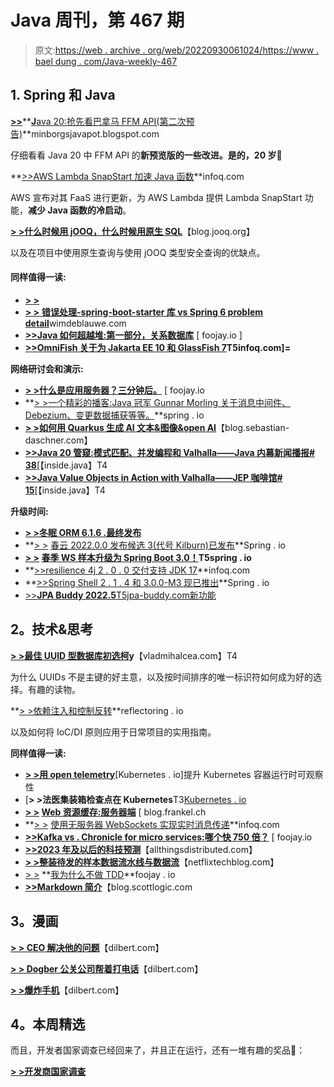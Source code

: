 # Java 周刊，第 467 期

> 原文:[https://web . archive . org/web/20220930061024/https://www . bael dung . com/Java-weekly-467](https://web.archive.org/web/20220930061024/https://www.baeldung.com/java-weekly-467)

## 1. **Spring 和 Java**

[**>>**](https://web.archive.org/web/20221210143614/https://minborgsjavapot.blogspot.com/2022/12/java-20-sneak-peek-on-panama-ffm-api.html)**[**J**ava 20:抢先看巴拿马 FFM API(第二次预告)](https://web.archive.org/web/20221210143614/https://minborgsjavapot.blogspot.com/2022/12/java-20-sneak-peek-on-panama-ffm-api.html)**minborgsjavapot.blogspot.com

仔细看看 Java 20 中 FFM API 的**新预览版的一些改进。是的，20 岁🙂**

**[>>](https://web.archive.org/web/20221210143614/https://www.infoq.com/news/2022/12/aws-lambda-snapstart-accelerate/?utm_campaign=infoq_content&utm_source=infoq&utm_medium=feed&utm_term=Java)[AWS Lambda SnapStart 加速 Java 函数](https://web.archive.org/web/20221210143614/https://www.infoq.com/news/2022/12/aws-lambda-snapstart-accelerate/?utm_campaign=infoq_content&utm_source=infoq&utm_medium=feed&utm_term=Java)**infoq.com

AWS 宣布对其 FaaS 进行更新，为 AWS Lambda 提供 Lambda SnapStart 功能，**减少 Java 函数的冷启动**。

[**> >什么时候用 jOOQ，什么时候用原生 SQL**](https://web.archive.org/web/20221210143614/https://blog.jooq.org/when-to-use-jooq-and-when-to-use-native-sql/)【blog.jooq.org】

以及在项目中使用原生查询与使用 jOOQ 类型安全查询的优缺点。

#### **同样值得一读:**

*   [**> >**](https://web.archive.org/web/20221210143614/https://gradle.com/blog/dogfooding-test-distribution-for-maximum-effect-at-gradle/)
*   [**> >** **错误处理-spring-boot-starter 库 vs Spring 6 problem detail**](https://web.archive.org/web/20221210143614/https://www.wimdeblauwe.com/blog/2022/12/01/the-error-handling-spring-boot-starter-library-vs-spring-6-problemdetail/)wimdeblauwe.com
*   [**>>**](https://web.archive.org/web/20221210143614/https://foojay.io/today/how-java-litters-beyond-the-heap-relational-databases/)**[Java 如何超越堆:第一部分，关系数据库](https://web.archive.org/web/20221210143614/https://foojay.io/today/how-java-litters-beyond-the-heap-relational-databases/)** [ foojay.io ]
*   **[>>](https://web.archive.org/web/20221210143614/https://www.infoq.com/news/2022/12/omnifish-jakartaee-glassfish/?utm_campaign=infoq_content&utm_source=infoq&utm_medium=feed&utm_term=Java)[OmniFish 关于为 Jakarta EE 10 和 GlassFish 7](https://web.archive.org/web/20221210143614/https://www.infoq.com/news/2022/12/omnifish-jakartaee-glassfish/?utm_campaign=infoq_content&utm_source=infoq&utm_medium=feed&utm_term=Java)T5infoq.com]=**

**网络研讨会和演示:**

*   **[> >什么是应用服务器？三分钟后。](https://web.archive.org/web/20221210143614/https://foojay.io/today/what-is-an-application-server-in-3-minutes/)** [ foojay.io
*   **[> >一个精彩的播客:Java 冠军 Gunnar Morling 关于消息中间件、Debezium、变更数据捕获等等。](https://web.archive.org/web/20221210143614/https://spring.io/blog/2022/12/01/a-bootiful-podcast-java-champion-gunnar-morling-about-messaging-middleware-debezium-change-data-capture-and-more)**spring . io
*   **[> >如何用 Quarkus 生成 AI 文本&图像&open AI](https://web.archive.org/web/20221210143614/https://blog.sebastian-daschner.com/entries/ai-generated-texts-images-quarkus)**【blog.sebastian-daschner.com】
*   [**>>Java 20 管窥:模式匹配、并发编程和 Valhalla——Java 内幕新闻播报# 38**](https://web.archive.org/web/20221210143614/https://inside.java/2022/12/01/newscast-38/)[【inside.java】T4
*   [**>>Java Value Objects in Action with Valhalla——JEP 咖啡馆# 15**](https://web.archive.org/web/20221210143614/https://inside.java/2022/12/06/jepcafe15/)[【inside.java】T4

**升级时间:**

*   [**> >冬眠 ORM 6.1.6 .最终发布**](https://web.archive.org/web/20221210143614/https://in.relation.to/2022/12/07/hibernate-orm-616-final/)
*   **[> >](https://web.archive.org/web/20221210143614/https://spring.io/blog/2022/12/02/spring-cloud-2022-0-0-release-candidate-3-codename-kilburn-has-been-released) [春云 2022.0.0 发布候选 3(代号 Kilburn)已发布](https://web.archive.org/web/20221210143614/https://spring.io/blog/2022/12/02/spring-cloud-2022-0-0-release-candidate-3-codename-kilburn-has-been-released)**Spring . io
*   **[> >](https://web.archive.org/web/20221210143614/https://spring.io/blog/2022/12/02/spring-ws-samples-upgraded-for-spring-boot-3-0) [春季 WS 样本升级为 Spring Boot 3.0！](https://web.archive.org/web/20221210143614/https://spring.io/blog/2022/12/02/spring-ws-samples-upgraded-for-spring-boot-3-0)T5spring . io**
*   **[>>](https://web.archive.org/web/20221210143614/https://www.infoq.com/news/2022/12/resilience4j-2-0-0/?utm_campaign=infoq_content&utm_source=infoq&utm_medium=feed&utm_term=Java)[resilience 4j 2 . 0 . 0 交付支持 JDK 17](https://web.archive.org/web/20221210143614/https://www.infoq.com/news/2022/12/resilience4j-2-0-0/?utm_campaign=infoq_content&utm_source=infoq&utm_medium=feed&utm_term=Java)**infoq.com
*   **[>>](https://web.archive.org/web/20221210143614/https://spring.io/blog/2022/12/05/spring-shell-2-1-4-and-3-0-0-m3-are-now-available)[Spring Shell 2 . 1 . 4 和 3.0.0-M3 现已推出](https://web.archive.org/web/20221210143614/https://spring.io/blog/2022/12/05/spring-shell-2-1-4-and-3-0-0-m3-are-now-available)**Spring . io
*   [>>](https://web.archive.org/web/20221210143614/https://www.jpa-buddy.com/blog/what-is-new-in-jpa-buddy-2022-5/)[**JPA Buddy 2022.5**T5jpa-buddy.com新功能](https://web.archive.org/web/20221210143614/https://www.jpa-buddy.com/blog/what-is-new-in-jpa-buddy-2022-5/)

## **2。技术&思考**

**[> >最佳 UUID 型数据库初选柯](https://web.archive.org/web/20221210143614/https://vladmihalcea.com/uuid-database-primary-key/)y**【vladmihalcea.com】T4

为什么 UUIDs 不是主键的好主意，以及按时间排序的唯一标识符如何成为好的选择。有趣的读物。

**[> >依赖注入和控制反转](https://web.archive.org/web/20221210143614/https://reflectoring.io/dependency-injection-and-inversion-of-control/)**reflectoring . io

以及如何将 IoC/DI 原则应用于日常项目的实用指南。

**同样值得一读:**

*   [**> >用 open telemetry**](https://web.archive.org/web/20221210143614/https://kubernetes.io/blog/2022/12/01/runtime-observability-opentelemetry/)[Kubernetes . io]提升 Kubernetes 容器运行时可观察性
*   [**> >法医集装箱检查点在 Kubernetes**T3[Kubernetes . io](https://web.archive.org/web/20221210143614/https://kubernetes.io/blog/2022/12/05/forensic-container-checkpointing-alpha/)
*   **[> >](https://web.archive.org/web/20221210143614/https://blog.frankel.ch/web-caching/server/) [Web 资源缓存:服务器端](https://web.archive.org/web/20221210143614/https://blog.frankel.ch/web-caching/server/)** [ blog.frankel.ch
*   **[> >](https://web.archive.org/web/20221210143614/https://www.infoq.com/articles/serverless-websockets-realtime-messaging/?utm_campaign=infoq_content&utm_source=infoq&utm_medium=feed&utm_term=Java) [使用无服务器 WebSockets 实现实时消息传递](https://web.archive.org/web/20221210143614/https://www.infoq.com/articles/serverless-websockets-realtime-messaging/?utm_campaign=infoq_content&utm_source=infoq&utm_medium=feed&utm_term=Java)**infoq.com
*   [**>>Kafka vs . Chronicle for micro services:哪个快 750 倍？**](https://web.archive.org/web/20221210143614/https://foojay.io/today/kafka-vs-chronicle-for-microservices-which-is-750-times-faster/) [ foojay.io
*   [**>>2023 年及以后的科技预测**](https://web.archive.org/web/20221210143614/https://www.allthingsdistributed.com/2022/12/tech-predictions-for-2023-and-beyond.html)【allthingsdistributed.com】
*   [**> >整装待发的样本数据流水线与数据流**](https://web.archive.org/web/20221210143614/https://netflixtechblog.com/ready-to-go-sample-data-pipelines-with-dataflow-17440a9e141d?source=rss-c3aeaf49d8a4------2)【netflixtechblog.com】
*   [> >](https://web.archive.org/web/20221210143614/https://foojay.io/today/why-i-dont-do-tdd/) **[我为什么不做 TDD](https://web.archive.org/web/20221210143614/https://foojay.io/today/why-i-dont-do-tdd/)**foojay . io
*   **[>>Markdown 简介](https://web.archive.org/web/20221210143614/https://blog.scottlogic.com/2022/12/01/an-introduction-to-markdown.html)**【blog.scottlogic.com

## **3。漫画**

[**> > CEO 解决他的问题**](https://web.archive.org/web/20221210143614/https://dilbert.com/strip/2022-12-08)【dilbert.com】

[**> > Dogber 公关公司帮着打电话**](https://web.archive.org/web/20221210143614/https://dilbert.com/strip/2022-12-07)【dilbert.com】

[**> >爆炸手机**](https://web.archive.org/web/20221210143614/https://dilbert.com/strip/2022-12-05)【dilbert.com】

## **4。本周精选**

而且，开发者国家调查已经回来了，并且正在运行，还有一堆有趣的奖品🙂：

**[> >开发商国家调查](/web/20221210143614/https://www.baeldung.com/devnation-survey-vm2ex)**